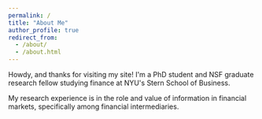 ```yaml
---
permalink: /
title: "About Me"
author_profile: true
redirect_from: 
  - /about/
  - /about.html
---
```


Howdy, and thanks for visiting my site! I'm a PhD student and NSF graduate research fellow studying finance at NYU's Stern School of Business.

My research experience is in the role and value of information in financial markets, specifically among financial intermediaries.

